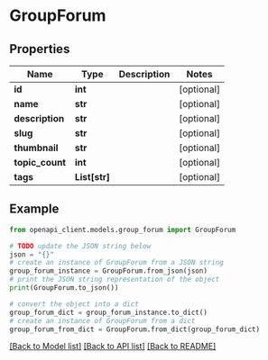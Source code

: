 # GroupForum


## Properties

Name | Type | Description | Notes
------------ | ------------- | ------------- | -------------
**id** | **int** |  | [optional] 
**name** | **str** |  | [optional] 
**description** | **str** |  | [optional] 
**slug** | **str** |  | [optional] 
**thumbnail** | **str** |  | [optional] 
**topic_count** | **int** |  | [optional] 
**tags** | **List[str]** |  | [optional] 

## Example

```python
from openapi_client.models.group_forum import GroupForum

# TODO update the JSON string below
json = "{}"
# create an instance of GroupForum from a JSON string
group_forum_instance = GroupForum.from_json(json)
# print the JSON string representation of the object
print(GroupForum.to_json())

# convert the object into a dict
group_forum_dict = group_forum_instance.to_dict()
# create an instance of GroupForum from a dict
group_forum_from_dict = GroupForum.from_dict(group_forum_dict)
```
[[Back to Model list]](../README.md#documentation-for-models) [[Back to API list]](../README.md#documentation-for-api-endpoints) [[Back to README]](../README.md)


